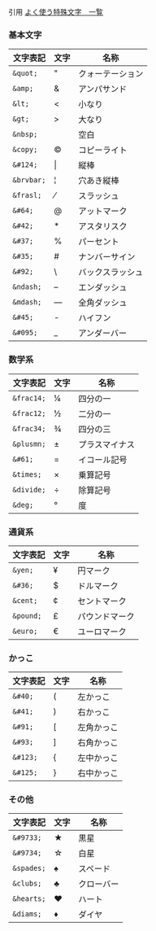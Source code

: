 引用
[よく使う特殊文字　一覧](https://qiita.com/masatokato0128/items/b07e02013aed143aa45a "よく使う特殊文字　一覧")

### 基本文字
|文字表記 | 文字|名称|
|---       |---      |---|
|`&quot;`|"|クォーテーション|
|`&amp;`|&|アンパサンド|
|`&lt;`|<|小なり|
|`&gt;`|>|大なり|
|`&nbsp;`|&nbsp;|空白|
|`&copy;`|©|コピーライト|
|`&#124;`|&#124;|縦棒|
|`&brvbar;`|¦|穴あき縦棒|
|`&frasl;`|⁄|スラッシュ|
|`&#64;`|@|アットマーク|
|`&#42;`|*|アスタリスク|
|`&#37;`|%|パーセント|
|`&#35;`|#|ナンバーサイン|
|`&#92;`|&#92;|バックスラッシュ|
|`&ndash;`|–|エンダッシュ|
|`&mdash;`|—|全角ダッシュ|
|`&#45;`|-|ハイフン|
|`&#095;`|_|アンダーバー|

### 数学系
|文字表記 | 文字|名称|
|---       |---      |---|
|`&frac14;`|¼|四分の一|
|`&frac12;`|½|二分の一|
|`&frac34;`|¾|四分の三|
|`&plusmn;`|±|プラスマイナス|
|`&#61;`|=|イコール記号|
|`&times;`|×|乗算記号|
|`&divide;`|÷|除算記号|
|`&deg;`|°|度|

### 通貨系
|文字表記 | 文字|名称|
|---       |---      |---|
|`&yen;`|¥|円マーク|
|`&#36;`|$|ドルマーク|
|`&cent;`|¢|セントマーク|
|`&pound;`|£|パウンドマーク|
|`&euro;`|€|ユーロマーク|

### かっこ
|文字表記 | 文字|名称|
|---       |---      |---|
|`&#40;`|(|左かっこ|
|`&#41;`|)|右かっこ|
|`&#91;`|[|左角かっこ|
|`&#93;`|]|右角かっこ|
|`&#123;`|{|左中かっこ|
|`&#125;`|}|右中かっこ|

### その他
|文字表記 | 文字|名称|
|---       |---      |---|
|`&#9733;`|★|黒星|
|`&#9734;`|☆|白星|
|`&spades;`|♠|スペード|
|`&clubs;`|♣|クローバー|
|`&hearts;`|♥|ハート|
|`&diams;`|♦|ダイヤ|
